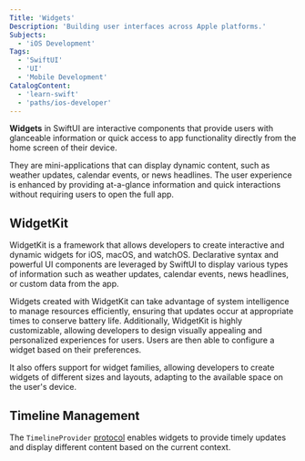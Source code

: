 ```yaml
---
Title: 'Widgets'
Description: 'Building user interfaces across Apple platforms.'
Subjects:
  - 'iOS Development'
Tags:
  - 'SwiftUI'
  - 'UI'
  - 'Mobile Development'
CatalogContent:
  - 'learn-swift'
  - 'paths/ios-developer'
---
```


**Widgets** in SwiftUI are interactive components that provide users with glanceable information or quick access to app functionality directly from the home screen of their device.

They are mini-applications that can display dynamic content, such as weather updates, calendar events, or news headlines. The user experience is enhanced by providing at-a-glance information and quick interactions without requiring users to open the full app.

## WidgetKit

WidgetKit is a framework that allows developers to create interactive and dynamic widgets for iOS, macOS, and watchOS. Declarative syntax and powerful UI components are leveraged by SwiftUI to display various types of information such as weather updates, calendar events, news headlines, or custom data from the app.

Widgets created with WidgetKit can take advantage of system intelligence to manage resources efficiently, ensuring that updates occur at appropriate times to conserve battery life. Additionally, WidgetKit is highly customizable, allowing developers to design visually appealing and personalized experiences for users. Users are then able to configure a widget based on their preferences.

It also offers support for widget families, allowing developers to create widgets of different sizes and layouts, adapting to the available space on the user's device.

## Timeline Management

The `TimelineProvider` [protocol](https://www.codecademy.com/resources/docs/swift/protocols) enables widgets to provide timely updates and display different content based on the current context.
